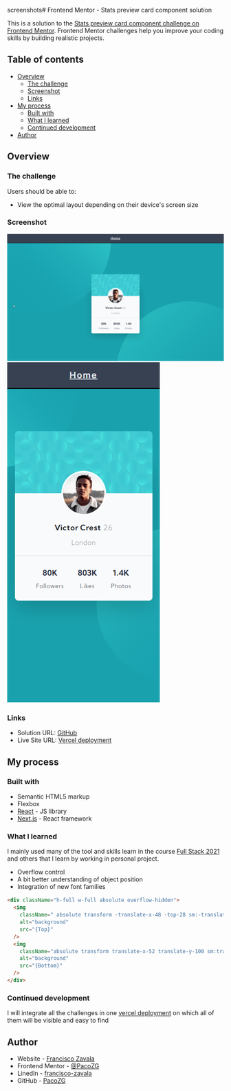 screenshots# Frontend Mentor - Stats preview card component solution

This is a solution to the [Stats preview card component challenge on Frontend Mentor](https://www.frontendmentor.io/challenges/profile-card-component-cfArpWshJ). Frontend Mentor challenges help you improve your coding skills by building realistic projects.

## Table of contents

- [Overview](#overview)
  - [The challenge](#the-challenge)
  - [Screenshot](#screenshot)
  - [Links](#links)
- [My process](#my-process)
  - [Built with](#built-with)
  - [What I learned](#what-i-learned)
  - [Continued development](#continued-development)
- [Author](#author)

## Overview

### The challenge

Users should be able to:

- View the optimal layout depending on their device's screen size

### Screenshot

![Desktop Screenshot](./screenshots/desktop.png "Profile Card")
![Mobile Screenshot](./screenshots/mobile.png "Profile Card")

### Links

- Solution URL: [GitHub](https://github.com/PacoZG/frontend-mentor/tree/master/src/StatsPreview)
- Live Site URL: [Vercel deployment](https://frontend-mentor-sage.vercel.app/profile_card)

## My process

### Built with

- Semantic HTML5 markup
- Flexbox
- [React](https://reactjs.org/) - JS library
- [Next.js](https://nextjs.org/) - React framework

### What I learned

I mainly used many of the tool and skills learn in the course [Full Stack 2021](https://fullstackopen.com/) and others that I learn by working in personal project.

- Overflow control
- A bit better understanding of object position
- Integration of new font families

```html
<div className="h-full w-full absolute overflow-hidden">
  <img
    className=" absolute transform -translate-x-48 -top-28 sm:-translate-x-72 sm:-top-100"
    alt="background"
    src="{Top}"
  />
  <img
    className="absolute transform translate-x-52 translate-y-100 sm:translate-x-104 sm:left-52"
    alt="background"
    src="{Bottom}"
  />
</div>
```

### Continued development

I will integrate all the challenges in one [vercel deployment](https://frontend-mentor-sage.vercel.app) on which all of them will be visible and easy to find

## Author

- Website - [Francisco Zavala](https://pacoderzavala.com)
- Frontend Mentor - [@PacoZG](https://www.frontendmentor.io/profile/PacoZG)
- LinedIn - [francisco-zavala](https://www.linkedin.com/in/francisco-zavala/)
- GitHub - [PacoZG](https://github.com/PacoZG)
